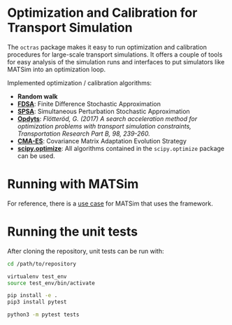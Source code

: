 # Optimization and Calibration for Transport Simulation

The `octras` package makes it easy to run optimization and calibration procedures
for large-scale transport simulations. It offers a couple of tools for easy analysis
of the simulation runs and interfaces to put simulators like MATSim into an
optimization loop.

Implemented optimization / calibration algorithms:

- **Random walk**
- **[FDSA][1]**: Finite Difference Stochastic Approximation
- **[SPSA][2]**: Simultaneous Perturbation Stochastic Approximation
- **[Opdyts][3]**: *Flötteröd, G. (2017) A search acceleration method for optimization problems with transport simulation constraints, Transportation Research Part B, 98, 239-260.*
- **[CMA-ES][4]**: Covariance Matrix Adaptation Evolution Strategy
- **[scipy.optimize][5]**: All algorithms contained in the `scipy.optimize` package can be used.

# Running with MATSim

For reference, there is a [use case](use_case/README.md) for MATSim that uses the framework.

# Running the unit tests

After cloning the repository, unit tests can be run with:

```sh
cd /path/to/repository

virtualenv test_env
source test_env/bin/activate

pip install -e .
pip3 install pytest

python3 -m pytest tests
```

[1]: https://en.wikipedia.org/wiki/Simultaneous_perturbation_stochastic_approximation
[2]: https://en.wikipedia.org/wiki/Simultaneous_perturbation_stochastic_approximation
[3]: https://www.sciencedirect.com/science/article/pii/S0191261516302466
[4]: https://en.wikipedia.org/wiki/CMA-ES
[5]: https://docs.scipy.org/doc/scipy/reference/optimize.html
